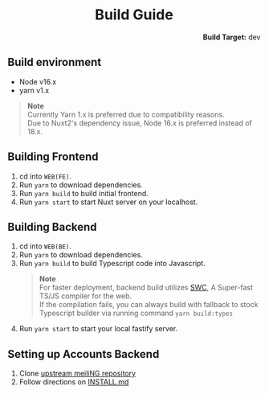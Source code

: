 <h1 align="center">Build Guide</h1>
<p align="right"><b>Build Target:</b> dev</p>

## Build environment
* Node v16.x
* yarn v1.x

> **Note**  
> Currently Yarn 1.x is preferred due to compatibility reasons.  
> Due to Nuxt2's dependency issue, Node 16.x is preferred instead of 18.x.  

## Building Frontend
1. cd into `WEB(FE)`.
2. Run `yarn` to download dependencies.
3. Run `yarn build` to build initial frontend.
4. Run `yarn start` to start Nuxt server on your localhost.

## Building Backend
1. cd into `WEB(BE)`.
2. Run `yarn` to download dependencies.
3. Run `yarn build` to build Typescript code into Javascript.
   > **Note**  
   > For faster deployment, backend build utilizes [SWC](https://github.com/swc-project/swc), A Super-fast TS/JS compiler for the web.  
   > If the compilation fails, you can always build with fallback to stock Typescript builder via running command `yarn build:types`  
4. Run `yarn start` to start your local fastify server.

## Setting up Accounts Backend
1. Clone [upstream meiliNG repository](https://github.com/meili-NG/meiliNG)
2. Follow directions on [INSTALL.md](https://github.com/meili-NG/meiliNG/blob/main/INSTALL.md)  
